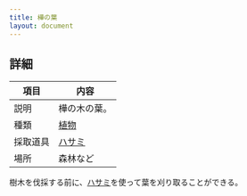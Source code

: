```yaml
---
title: 樺の葉
layout: document
---
```

## 詳細

|項目|内容|
|---|---|
|説明|樺の木の葉。|
|種類|[植物](植物)|
|採取道具|[ハサミ](ハサミ)|
|場所|森林など|

樹木を伐採する前に、[ハサミ](ハサミ)を使って葉を刈り取ることができる。

